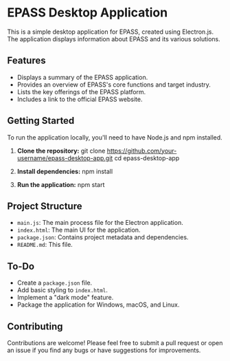 
# EPASS Desktop Application

This is a simple desktop application for EPASS, created using Electron.js. The application displays information about EPASS and its various solutions.

## Features

- Displays a summary of the EPASS application.
- Provides an overview of EPASS's core functions and target industry.
- Lists the key offerings of the EPASS platform.
- Includes a link to the official EPASS website.

## Getting Started

To run the application locally, you'll need to have Node.js and npm installed.

1.  **Clone the repository:**
    git clone https://github.com/your-username/epass-desktop-app.git
    cd epass-desktop-app

2.  **Install dependencies:**
    npm install

3.  **Run the application:**
    npm start

## Project Structure

- `main.js`: The main process file for the Electron application.
- `index.html`: The main UI for the application.
- `package.json`: Contains project metadata and dependencies.
- `README.md`: This file.

## To-Do
- Create a `package.json` file.
- Add basic styling to `index.html`.
- Implement a "dark mode" feature.
- Package the application for Windows, macOS, and Linux.

## Contributing

Contributions are welcome! Please feel free to submit a pull request or open an issue if you find any bugs or have suggestions for improvements.
